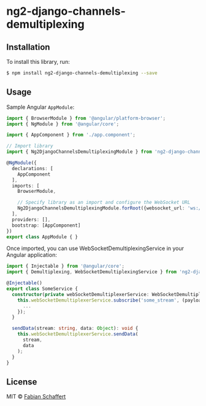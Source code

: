 # ng2-django-channels-demultiplexing

## Installation

To install this library, run:

```bash
$ npm install ng2-django-channels-demultiplexing --save
```

## Usage

Sample Angular `AppModule`:

```typescript
import { BrowserModule } from '@angular/platform-browser';
import { NgModule } from '@angular/core';

import { AppComponent } from './app.component';

// Import library
import { Ng2DjangoChannelsDemultiplexingModule } from 'ng2-django-channels-demultiplexing';

@NgModule({
  declarations: [
    AppComponent
  ],
  imports: [
    BrowserModule,

    // Specify library as an import and configure the WebSocket URL
    Ng2DjangoChannelsDemultiplexingModule.forRoot({websocket_url: 'ws://127.0.0.1:8001/api/ws'})
  ],
  providers: [],
  bootstrap: [AppComponent]
})
export class AppModule { }
```

Once imported, you can use WebSocketDemultiplexingService in your Angular application:

```typescript
import { Injectable } from '@angular/core';
import { Demultiplexing, WebSocketDemultiplexingService } from 'ng2-django-channels-demultiplexing';

@Injectable()
export class SomeService {
  constructor(private webSocketDemultiplexerService: WebSocketDemultiplexerService) {
    this.webSocketDemultiplexerService.subscribe('some_stream', (payload: Object) => {
      ...
    });
  }

  sendData(stream: string, data: Object): void {
    this.webSocketDemultiplexerService.sendData(
      stream,
	  data
    );
  }
}
```

## License

MIT © [Fabian Schaffert](mailto:fabian@schaffert.cc)
